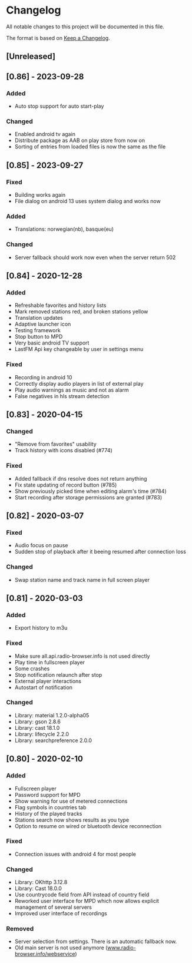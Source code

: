 # Changelog
All notable changes to this project will be documented in this file.

The format is based on [Keep a Changelog](https://keepachangelog.com/en/1.0.0/).

## [Unreleased]

## [0.86] - 2023-09-28
### Added
- Auto stop support for auto start-play

### Changed
- Enabled android tv again
- Distribute package as AAB on play store from now on
- Sorting of entries from loaded files is now the same as the file

## [0.85] - 2023-09-27
### Fixed
- Building works again
- File dialog on android 13 uses system dialog and works now

### Added
- Translations: norwegian(nb), basque(eu)

### Changed
- Server fallback should work now even when the server return 502

## [0.84] - 2020-12-28
### Added
- Refreshable favorites and history lists
- Mark removed stations red, and broken stations yellow
- Translation updates
- Adaptive launcher icon
- Testing framework
- Stop button to MPD
- Very basic android TV support
- LastFM Api key changeable by user in settings menu

### Fixed
- Recording in android 10
- Correctly display audio players in list of external play
- Play audio warnings as music and not as alarm
- False negatives in hls stream detection

## [0.83] - 2020-04-15
### Changed
- "Remove from favorites" usability
- Track history with icons disabled (#774)

### Fixed
- Added fallback if dns resolve does not return anything
- Fix state updating of record button (#785)
- Show previously picked time when editing alarm's time (#784)
- Start recording after storage permissions are granted (#783)

## [0.82] - 2020-03-07
### Fixed
- Audio focus on pause
- Sudden stop of playback after it beeing resumed after connection loss

### Changed
- Swap station name and track name in full screen player

## [0.81] - 2020-03-03
### Added
- Export history to m3u

### Fixed
- Make sure all.api.radio-browser.info is not used directly
- Play time in fullscreen player
- Some crashes
- Stop notification relaunch after stop
- External player interactions
- Autostart of notification

### Changed
- Library: material 1.2.0-alpha05
- Library: gson 2.8.6
- Library: cast 18.1.0
- Library: lifecycle 2.2.0
- Library: searchpreference 2.0.0

## [0.80] - 2020-02-10
### Added
- Fullscreen player
- Password support for MPD
- Show warning for use of metered connections
- Flag symbols in countries tab
- History of the played tracks
- Stations search now shows results as you type
- Option to resume on wired or bluetooth device reconnection

### Fixed
- Connection issues with android 4 for most people

### Changed
- Library: OKhttp 3.12.8
- Library: Cast 18.0.0
- Use countrycode field from API instead of country field
- Reworked user interface for MPD which now allows explicit management of several servers
- Improved user interface of recordings

### Removed
- Server selection from settings. There is an automatic fallback now.
- Old main server is not used anymore (www.radio-browser.info/webservice)

